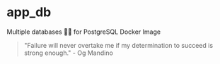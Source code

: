 # app_db

Multiple databases 🐳🐳 for PostgreSQL Docker Image


<!-- INSPIRATIONAL_QUOTE_START -->
> "Failure will never overtake me if my determination to succeed is strong enough." - Og Mandino
<!-- INSPIRATIONAL_QUOTE_END -->
